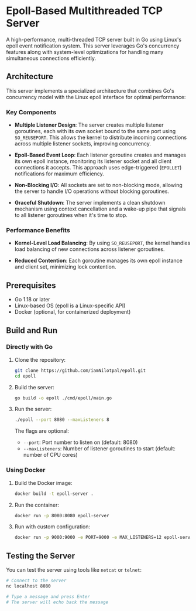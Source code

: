 # Epoll-Based Multithreaded TCP Server

A high-performance, multi-threaded TCP server built in Go using Linux's epoll
event notification system. This server leverages Go's concurrency features along
with system-level optimizations for handling many simultaneous connections
efficiently.

## Architecture

This server implements a specialized architecture that combines Go's concurrency
model with the Linux epoll interface for optimal performance:

### Key Components

- **Multiple Listener Design**: The server creates multiple listener goroutines,
  each with its own socket bound to the same port using `SO_REUSEPORT`. This
  allows the kernel to distribute incoming connections across multiple listener
  sockets, improving concurrency.

- **Epoll-Based Event Loop**: Each listener goroutine creates and manages its
  own epoll instance, monitoring its listener socket and all client connections
  it accepts. This approach uses edge-triggered (`EPOLLET`) notifications for
  maximum efficiency.

- **Non-Blocking I/O**: All sockets are set to non-blocking mode, allowing the
  server to handle I/O operations without blocking goroutines.

- **Graceful Shutdown**: The server implements a clean shutdown mechanism using
  context cancellation and a wake-up pipe that signals to all listener
  goroutines when it's time to stop.

### Performance Benefits

- **Kernel-Level Load Balancing**: By using `SO_REUSEPORT`, the kernel handles
  load balancing of new connections across listener goroutines.

- **Reduced Contention**: Each goroutine manages its own epoll instance and
  client set, minimizing lock contention.

## Prerequisites

- Go 1.18 or later
- Linux-based OS (epoll is a Linux-specific API)
- Docker (optional, for containerized deployment)

## Build and Run

### Directly with Go

1. Clone the repository:

   ```bash
   git clone https://github.com/iamNilotpal/epoll.git
   cd epoll
   ```

2. Build the server:

   ```bash
   go build -o epoll ./cmd/epoll/main.go
   ```

3. Run the server:

   ```bash
   ./epoll --port 8080 --maxListeners 8
   ```

   The flags are optional:

   - `--port`: Port number to listen on (default: 8080)
   - `--maxListeners`: Number of listener goroutines to start (default: number
     of CPU cores)

### Using Docker

1. Build the Docker image:

   ```bash
   docker build -t epoll-server .
   ```

2. Run the container:

   ```bash
   docker run -p 8080:8080 epoll-server
   ```

3. Run with custom configuration:
   ```bash
   docker run -p 9000:9000 -e PORT=9000 -e MAX_LISTENERS=12 epoll-server
   ```

## Testing the Server

You can test the server using tools like `netcat` or `telnet`:

```bash
# Connect to the server
nc localhost 8080

# Type a message and press Enter
# The server will echo back the message
```
